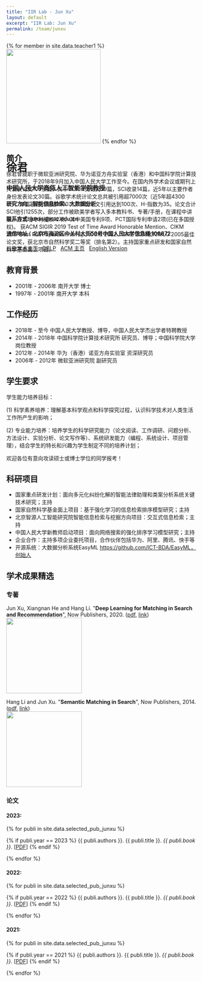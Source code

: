```yaml
---
title: "IIR Lab - Jun Xu"
layout: default
excerpt: "IIR Lab: Jun Xu"
permalink: /team/junxu
---
```


<div style="height: 260px">

{% for member in site.data.teacher1 %}
<img src="{{ site.url }}{{ site.baseurl }}/images/teampic/{{ member.photo }}" alt="" height="250" id="hp"/>
{% endfor %}
<h1><strong> 徐君</strong> </h1>
<h3>中国人民大学高瓴人工智能学院教授</h3>
<h4>研究方向：智能信息检索、大数据分析</h4>
<h4>联系方式: junxu@ruc.edu.cn</h4>
<h4>通信地址：北京市海淀区中关村大街59号中国人民大学信息楼 100872</h4>
<a href = "http://scholar.google.com/citations?user=su14mcEAAAAJ&hl=en">谷歌学术主页</a>&nbsp;&nbsp;&nbsp;<a href = "http://dblp.uni-trier.de/pers/hd/x/Xu_0001:Jun">DBLP</a>&nbsp;&nbsp;&nbsp;<a href="http://dl.acm.org/author_page.cfm?id=81423592460">ACM 主页</a>&nbsp;&nbsp;&nbsp;<a href="{{ site.url }}{{ site.baseurl }}/team/junxu_en.html">English Version</a>
</div>


## 简介

徐君曾就职于微软亚洲研究院、华为诺亚方舟实验室（香港）和中国科学院计算技术研究所，于2018年9月加入中国人民大学工作至今。在国内外学术会议或期刊上共发表论文100余篇，其中CCF-A类论文39篇，SCI收录14篇，近5年以主要作者身份发表论文30篇。谷歌学术统计论文总共被引用超7000次（近5年超4300次）、单篇最高引用超1000次、13篇论文引用达到100次、H-指数为35。论文合计SCI他引1255次，部分工作被欧美学者写入多本教科书、专著/手册，在课程中讲授。获发明专利授权12项，其中美国专利9项、PCT国际专利申请2项(已在多国授权)。
获ACM SIGIR 2019 Test of Time Award Honorable Mention、CIKM 2017 Best Full Paper Runner-up、CCIR 2022、AIRS 2010和ICMLC 2005最佳论文奖，获北京市自然科学奖二等奖（排名第2）。主持国家重点研发和国家自然科学基金面上项目。

## 教育背景

* 2001年 - 2006年 南开大学 博士
* 1997年 - 2001年 南开大学 本科

## 工作经历

* 2018年 - 至今 中国人民大学教授、博导，中国人民大学杰出学者特聘教授
* 2014年 - 2018年 中国科学院计算技术研究所 研究员、博导；中国科学院大学 岗位教授
* 2012年 - 2014年 华为（香港）诺亚方舟实验室 资深研究员
* 2006年 - 2012年 微软亚洲研究院 副研究员

## 学生要求
学生能力培养目标：

(1) 科学素养培养：理解基本科学观点和科学探究过程，认识科学技术对人类生活工作所产生的影响；

(2) 专业能力培养：培养学生的科学研究能力（论文阅读、工作调研、问题分析、方法设计、实验分析、论文写作等）、系统研发能力（编程、系统设计、项目管理），结合学生的特长和兴趣为学生制定不同的培养计划；

欢迎各位有意向攻读硕士或博士学位的同学报考！

## 科研项目
* 国家重点研发计划：面向多元化纠纷化解的智能法律助理和类案分析系统关键技术研究；主持
* 国家自然科学基金面上项目：基于强化学习的信息检索排序模型研究；主持
* 北京智源人工智能研究院智能信息检索与挖掘方向项目：交互式信息检索；主持
* 中国人民大学新教师启动项目：面向网络搜索的强化排序学习模型研究；主持
* 企业合作：主持多项企业委托项目，合作伙伴包括华为、阿里、腾讯、快手等
* 开源系统：大数据分析系统EasyML https://github.com/ICT-BDA/EasyML，创始人

## 学术成果精选


### 专著

Jun Xu, Xiangnan He and Hang Li. "**Deep Learning for Matching in Search and Recommendation**", Now Publishers, 2020. (<a href="{{ site.url }}{{ site.baseurl }}/downloads/fntir20-DL4Match.pdf">pdf</a>, <a href="http://www.nowpublishers.com/articles/foundations-and-trends-in-information-retrieval/INR-035">link</a>)
<br>
<a href="https://www.nowpublishers.com/article/Details/INR-076"><img src="{{ site.url }}{{ site.baseurl }}/images/DMRS.jpg" width="200" class="panel_cover_photo" /></a>
<br>

 Hang Li and Jun Xu. "**Semantic Matching in Search**", Now Publishers, 2014. (<a href="{{ site.url }}{{ site.baseurl }}/downloads/SemanticMatchingInSearch_2014.pdf">pdf</a>, <a href="http://www.nowpublishers.com/articles/foundations-and-trends-in-information-retrieval/INR-035">link</a>)
<br>
<a href="http://www.nowpublishers.com/articles/foundations-and-trends-in-information-retrieval/INR-035"><img src="{{ site.url }}{{ site.baseurl }}/images/SMSearch.jpg" width="200" class="panel_cover_photo" /></a>
<br>

### 论文

#### 2023:

{% for publi in site.data.selected_pub_junxu %}

{% if publi.year == 2023 %}
  {{ publi.authors }}. {{ publi.title }}. <em>{{ publi.book }}</em>.
  [<a href="{{ publi.url }}">PDF</a>]
{% endif %}

{% endfor %}


#### 2022:

{% for publi in site.data.selected_pub_junxu %}

{% if publi.year == 2022 %}
  {{ publi.authors }}. {{ publi.title }}. <em>{{ publi.book }}</em>.
  [<a href="{{ publi.url }}">PDF</a>]
{% endif %}

{% endfor %}


#### 2021:

{% for publi in site.data.selected_pub_junxu %}

{% if publi.year == 2021 %}
  {{ publi.authors }}. {{ publi.title }}. <em>{{ publi.book }}</em>.
  [<a href="{{ publi.url }}">PDF</a>]
{% endif %}

{% endfor %}